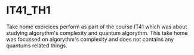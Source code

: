 # IT41_TH1

Take home exercices perform as part of the course IT41 which was about studying algorythm's complexity and quantum algorythm.
This take home was focussed on algorythm's complexity and does not contains any quantums related things.
